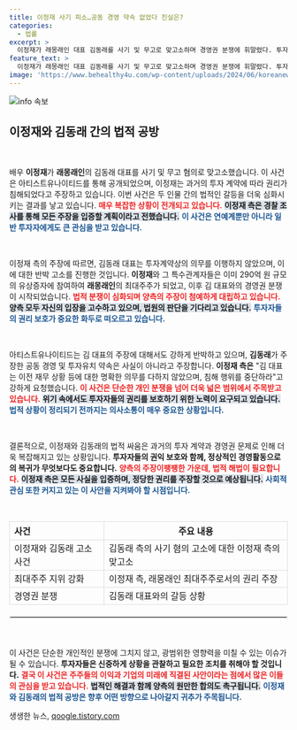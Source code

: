```yaml
---
title: 이정재 사기 피소…공동 경영 약속 없었다 진실은?
categories:
  - 법률
excerpt: >
  이정재가 래몽래인 대표 김동래를 사기 및 무고로 맞고소하며 경영권 분쟁에 휘말렸다. 투자자들로부터 고소당한 김 대표의 주장은 사실과 다르다고 반박, 진실을 밝히겠다는 의지를 내비쳤다. 클릭 유도하는 이 사건의 전말을 확인해보세요!
feature_text: >
  이정재가 래몽래인 대표 김동래를 사기 및 무고로 맞고소하며 경영권 분쟁에 휘말렸다. 투자자들로부터 고소당한 김 대표의 주장은 사실과 다르다고 반박, 진실을 밝히겠다는 의지를 내비쳤다. 클릭 유도하는 이 사건의 전말을 확인해보세요!
image: 'https://www.behealthy4u.com/wp-content/uploads/2024/06/koreanews.jpg'
---
```


<p><img src="https://www.behealthy4u.com/wp-content/uploads/2024/06/koreanews.jpg" alt="info 속보" /></p>

<h2 data-ke-size="size26">이정재와 김동래 간의 법적 공방</h2>

<p data-ke-size="size16">&nbsp;</p>

<p>배우 <b>이정재</b>가 <b>래몽래인</b>의 김동래 대표를 사기 및 무고 혐의로 맞고소했습니다. 이 사건은 아티스트유나이티드를 통해 공개되었으며, 이정재는 과거의 투자 계약에 따라 권리가 침해되었다고 주장하고 있습니다. 이번 사건은 두 인물 간의 법적인 갈등을 더욱 심화시키는 결과를 낳고 있습니다. <b><span style="color: #ee2323;">매우 복잡한 상황이 전개되고 있습니다.</span></b> <b><span style="background-color: #21538527;">이정재 측은 경찰 조사를 통해 모든 주장을 입증할 계획이라고 전했습니다.</span></b> <b><span style="color: #1a5490;">이 사건은 연예계뿐만 아니라 일반 투자자에게도 큰 관심을 받고 있습니다.</span></b></p>

<p data-ke-size="size16">&nbsp;</p>

<p>이정재 측의 주장에 따르면, 김동래 대표는 투자계약상의 의무를 이행하지 않았으며, 이에 대한 반박 고소를 진행한 것입니다. <b>이정재</b>와 그 특수관계자들은 이미 290억 원 규모의 유상증자에 참여하여 <b>래몽래인</b>의 최대주주가 되었고, 이후 김 대표와의 경영권 분쟁이 시작되었습니다. <b><span style="color: #ee2323;">법적 분쟁이 심화되며 양측의 주장이 첨예하게 대립하고 있습니다.</span></b> <b><span style="background-color: #21538527;">양측 모두 자신의 입장을 고수하고 있으며, 법원의 판단을 기다리고 있습니다.</span></b> <b><span style="color: #1a5490;">투자자들의 권리 보호가 중요한 화두로 떠오르고 있습니다.</span></b></p>

<p data-ke-size="size16">&nbsp;</p>

<p>아티스트유나이티드는 김 대표의 주장에 대해서도 강하게 반박하고 있으며, <b>김동래</b>가 주장한 공동 경영 및 투자유치 약속은 사실이 아니라고 주장합니다. <b>이정재 측은</b> "김 대표는 이전 재무 상황 등에 대한 명확한 의무를 다하지 않았으며, 침해 행위를 중단하라"고 강하게 요청했습니다. <b><span style="color: #ee2323;">이 사건은 단순한 개인 분쟁을 넘어 더욱 넓은 범위에서 주목받고 있습니다.</span></b> <b><span style="background-color: #21538527;">위기 속에서도 투자자들의 권리를 보호하기 위한 노력이 요구되고 있습니다.</span></b> <b><span style="color: #1a5490;">법적 상황이 정리되기 전까지는 의사소통이 매우 중요한 상황입니다.</span></b></p>

<p data-ke-size="size16">&nbsp;</p>

<p>결론적으로, 이정재와 김동래의 법적 싸움은 과거의 투자 계약과 경영권 문제로 인해 더욱 복잡해지고 있는 상황입니다. <b>투자자들의 권익 보호와 함께, 정상적인 경영활동으로의 복귀가 무엇보다도 중요합니다.</b> <b><span style="color: #ee2323;">양측의 주장이팽팽한 가운데, 법적 해법이 필요합니다.</span></b> <b><span style="background-color: #21538527;">이정재 측은 모든 사실을 입증하며, 정당한 권리를 주장할 것으로 예상됩니다.</span></b> <b><span style="color: #1a5490;">사회적 관심 또한 커지고 있는 이 사안을 지켜봐야 할 시점입니다.</span></b></p>

<p data-ke-size="size16">&nbsp;</p>

<table style="width: 100%; border-collapse: collapse;">
    <thead>
        <tr>
            <th style="border: 1px solid #ddd; text-align: left;">사건</th>
            <th style="border: 1px solid #ddd;">주요 내용</th>
        </tr>
    </thead>
    <tbody>
        <tr>
            <td style="border: 1px solid #ddd; text-align: left;">이정재와 김동래 고소 사건</td>
            <td style="border: 1px solid #ddd; text-align: left;">김동래 측의 사기 혐의 고소에 대한 이정재 측의 맞고소</td>
        </tr>
        <tr>
            <td style="border: 1px solid #ddd; text-align: left;">최대주주 지위 강화</td>
            <td style="border: 1px solid #ddd; text-align: left;">이정재 측, 래몽래인 최대주주로서의 권리 주장</td>
        </tr>
        <tr>
            <td style="border: 1px solid #ddd; text-align: left;">경영권 분쟁</td>
            <td style="border: 1px solid #ddd; text-align: left;">김동래 대표와의 갈등 상황</td>
        </tr>
    </tbody>
</table>

<hr style="margin-top: 20px; margin-bottom: 20px; border: 2px solid #e5e5e5;">

<p data-ke-size="size16">&nbsp;</p>

<p>이 사건은 단순한 개인적인 분쟁에 그치지 않고, 광범위한 영향력을 미칠 수 있는 이슈가 될 수 있습니다. <b>투자자들은 신중하게 상황을 관찰하고 필요한 조치를 취해야 할 것입니다.</b> <b><span style="color: #ee2323;">결국 이 사건은 주주들의 이익과 기업의 미래에 직결된 사안이라는 점에서 많은 이들의 관심을 받고 있습니다.</span></b> <b><span style="background-color: #21538527;">법적인 해결과 함께 양측의 원만한 합의도 촉구됩니다.</span></b> <b><span style="color: #1a5490;">이정재와 김동래의 법적 공방은 향후 어떤 방향으로 나아갈지 귀추가 주목됩니다.</span></b></p>
생생한 뉴스, <a href="https://qoogle.tistory.com" rel="dofollow">qoogle.tistory.com</a>


